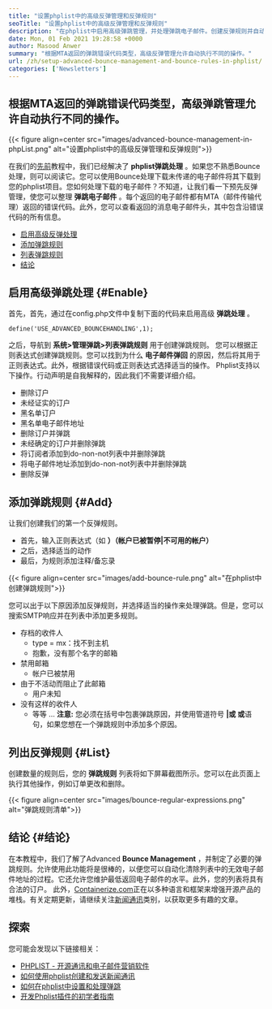 ```yaml
---
title: "设置phplist中的高级反弹管理和反弹规则" 
seoTitle: "设置phplist中的高级反弹管理和反弹规则" 
description: "在phplist中启用高级弹跳管理，并处理弹跳电子邮件。创建反弹规则并自动化过程，以对返回的消息采取各种操作。" 
date: Mon, 01 Feb 2021 19:28:58 +0000
author: Masood Anwer
summary: "根据MTA返回的弹跳错误代码类型，高级反弹管理允许自动执行不同的操作。" 
url: /zh/setup-advanced-bounce-management-and-bounce-rules-in-phplist/
categories: ['Newsletters']
---
```


## 根据MTA返回的弹跳错误代码类型，高级弹跳管理允许自动执行不同的操作。

{{< figure align=center src="images/advanced-bounce-management-in-phpList.png" alt="设置phplist中的高级反弹管理和反弹规则">}}

在我们的[先前][1]教程中，我们已经解决了  **phplist弹跳处理** 。如果您不熟悉Bounce处理，则可以阅读它。您可以使用Bounce处理下载未传递的电子邮件将其下载到您的phplist项目。您如何处理下载的电子邮件？不知道，让我们看一下预先反弹管理，使您可以整理 **弹跳电子邮件**  。每个返回的电子邮件都有MTA（邮件传输代理）返回的错误代码。此外，您可以查看返回的消息电子邮件头，其中包含沿错误代码的所有信息。
  * [启用高级反弹处理][2]
  * [添加弹跳规则][3]
  * [列表弹跳规则][4]
  * [结论][5]

## 启用高级弹跳处理 {#Enable}

首先，首先，通过在config.php文件中复制下面的代码来启用高级  **弹跳处理**  。
```
define('USE_ADVANCED_BOUNCEHANDLING',1);
```
之后，导航到  **系统>管理弹跳>列表弹跳规则**  用于创建弹跳规则。
您可以根据正则表达式创建弹跳规则。您可以找到为什么  **电子邮件弹回**  的原因，然后将其用于正则表达式。此外，根据错误代码或正则表达式选择适当的操作。 Phplist支持以下操作。行动声明是自我解释的，因此我们不需要详细介绍。
* 删除订户
* 未经证实的订户
* 黑名单订户
* 黑名单电子邮件地址
* 删除订户并弹跳
* 未经确定的订户并删除弹跳
* 将订阅者添加到do-non-not列表中并删除弹跳
* 将电子邮件地址添加到do-non-not列表中并删除弹跳
* 删除反弹

## 添加弹跳规则 {#Add}

让我们创建我们的第一个反弹规则。
* 首先，输入正则表达式（如  **）（帐户已被暂停|不可用的帐户）**  
* 之后，选择适当的动作
* 最后，为规则添加注释/备忘录

{{< figure align=center src="images/add-bounce-rule.png" alt="在phplist中创建弹跳规则">}}

您可以出于以下原因添加反弹规则，并选择适当的操作来处理弹跳。但是，您可以搜索SMTP响应并在列表中添加更多规则。
* 存档的收件人
  * type = mx：找不到主机
  * 抱歉，没有那个名字的邮箱
* 禁用邮箱
  * 帐户已被禁用
* 由于不活动而阻止了此邮箱
  * 用户未知
* 没有这样的收件人
  * 等等 …
 **注意:**  您必须在括号中包裹弹跳原因，并使用管道符号 **|**或**  或**语句，如果您想在一个弹跳规则中添加多个原因。

## 列出反弹规则 {#List}

创建数量的规则后，您的  **弹跳规则**  列表将如下屏幕截图所示。您可以在此页面上执行其他操作，例如订单更改和删除。

{{< figure align=center src="images/bounce-regular-expressions.png" alt="弹跳规则清单">}}


## 结论 {#结论}

在本教程中，我们了解了Advanced  **Bounce Management**  ，并制定了必要的弹跳规则。允许使用此功能将是很棒的，以便您可以自动化清除列表中的无效电子邮件地址的过程。它还允许您维护最低返回电子邮件的水平。此外，您的列表将具有合法的订户。
此外，[Containerize.com][6]正在以多种语言和框架来增强开源产品的堆栈。有关定期更新，请继续关注[新闻通讯][7]类别，以获取更多有趣的文章。

## 探索
您可能会发现以下链接相关：
  * [PHPLIST  - 开源通讯和电子邮件营销软件][8]
  * [如何使用phplist创建和发送新闻通讯][9]
  * [如何在phplist中设置和处理弹跳][1]
  * [开发Phplist插件的初学者指南][10]



 [1]: https://blog.containerize.com/newsletter/how-to-setup-and-process-bounces-in-phplist/
 [2]: #Enable
 [3]: #Add
 [4]: #List
 [5]: #Conclusion
 [6]: https://containerize.com
 [7]: https://blog.containerize.com/category/newsletter/
 [8]: https://products.containerize.com/newsletter/phplist
 [9]: https://blog.containerize.com/newsletter/how-to-create-and-send-newsletter-using-phplist/
 [10]: https://blog.containerize.com/newsletter/beginners-guide-to-develop-phplist-plugin/
